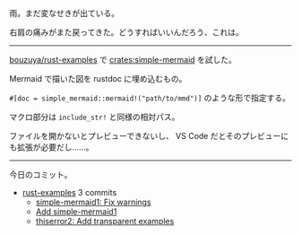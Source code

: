 雨。まだ変なせきが出ている。

右肩の痛みがまた戻ってきた。どうすればいいんだろう、これは。

---

[bouzuya/rust-examples] で [crates:simple-mermaid] を試した。

Mermaid で描いた図を rustdoc に埋め込むもの。

`#[doc = simple_mermaid::mermaid!("path/to/mmd")]` のような形で指定する。

マクロ部分は `include_str!` と同様の相対パス。

ファイルを開かないとプレビューできないし、 VS Code だとそのプレビューにも拡張が必要だし……。

---

今日のコミット。

- [rust-examples](https://github.com/bouzuya/rust-examples) 3 commits
  - [simple-mermaid1: Fix warnings](https://github.com/bouzuya/rust-examples/commit/a95555bb6b200998c20c76940340e74b491348ef)
  - [Add simple-mermaid1](https://github.com/bouzuya/rust-examples/commit/6f458fb9f513f1b54143b80ffc84faaddef1c168)
  - [thiserror2: Add transparent examples](https://github.com/bouzuya/rust-examples/commit/5b803abb3200009a33711ffc95c7010aa708579f)

[bouzuya/rust-examples]: https://github.com/bouzuya/rust-examples
[crates:simple-mermaid]: https://crates.io/crates/simple-mermaid
